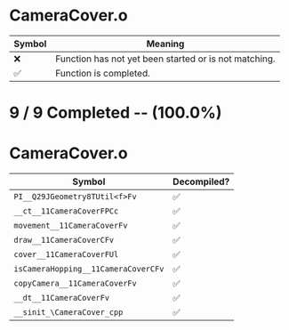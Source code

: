 # CameraCover.o
| Symbol | Meaning 
| ------------- | ------------- 
| :x: | Function has not yet been started or is not matching. 
| :white_check_mark: | Function is completed. 


# 9 / 9 Completed -- (100.0%)
# CameraCover.o
| Symbol | Decompiled? |
| ------------- | ------------- |
| `PI__Q29JGeometry8TUtil<f>Fv` | :white_check_mark: |
| `__ct__11CameraCoverFPCc` | :white_check_mark: |
| `movement__11CameraCoverFv` | :white_check_mark: |
| `draw__11CameraCoverCFv` | :white_check_mark: |
| `cover__11CameraCoverFUl` | :white_check_mark: |
| `isCameraHopping__11CameraCoverCFv` | :white_check_mark: |
| `copyCamera__11CameraCoverFv` | :white_check_mark: |
| `__dt__11CameraCoverFv` | :white_check_mark: |
| `__sinit_\CameraCover_cpp` | :white_check_mark: |
